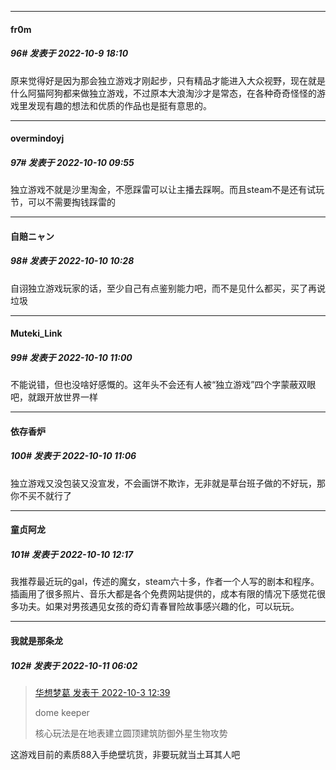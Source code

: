 

*****

####  fr0m  
##### 96#       发表于 2022-10-9 18:10

原来觉得好是因为那会独立游戏才刚起步，只有精品才能进入大众视野，现在就是什么阿猫阿狗都来做独立游戏，不过原本大浪淘沙才是常态，在各种奇奇怪怪的游戏里发现有趣的想法和优质的作品也是挺有意思的。



*****

####  overmindoyj  
##### 97#       发表于 2022-10-10 09:55

独立游戏不就是沙里淘金，不愿踩雷可以让主播去踩啊。而且steam不是还有试玩节，可以不需要掏钱踩雷的



*****

####  自賠ニャン  
##### 98#       发表于 2022-10-10 10:28

自诩独立游戏玩家的话，至少自己有点鉴别能力吧，而不是见什么都买，买了再说垃圾



*****

####  Muteki_Link  
##### 99#       发表于 2022-10-10 11:00

不能说错，但也没啥好感慨的。这年头不会还有人被“独立游戏”四个字蒙蔽双眼吧，就跟开放世界一样



*****

####  依存香炉  
##### 100#       发表于 2022-10-10 11:06

独立游戏又没包装又没宣发，不会画饼不欺诈，无非就是草台班子做的不好玩，那你不买不就行了



*****

####  童贞阿龙  
##### 101#       发表于 2022-10-10 12:17

我推荐最近玩的gal，传述的魔女，steam六十多，作者一个人写的剧本和程序。插画用了很多照片、音乐大都是各个免费网站提供的，成本有限的情况下感觉花很多功夫。如果对男孩遇见女孩的奇幻青春冒险故事感兴趣的化，可以玩玩。



*****

####  我就是那条龙  
##### 102#       发表于 2022-10-11 06:02

<blockquote><a href="httphttps://bbs.saraba1st.com/2b/forum.php?mod=redirect&amp;goto=findpost&amp;pid=57742863&amp;ptid=2097846" target="_blank">华想梦葛 发表于 2022-10-3 12:39</a>

dome keeper

核心玩法是在地表建立圆顶建筑防御外星生物攻势</blockquote>
这游戏目前的素质88入手绝壁坑货，非要玩就当土耳其人吧

